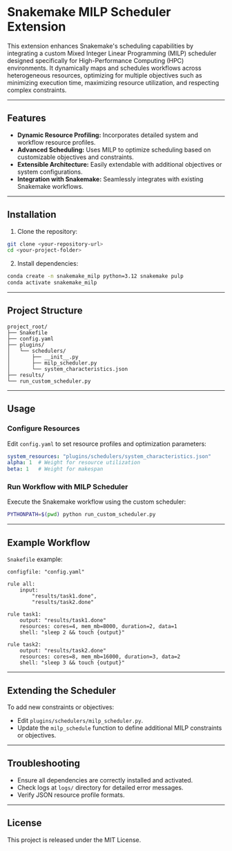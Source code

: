 # Snakemake MILP Scheduler Extension

This extension enhances Snakemake's scheduling capabilities by integrating a custom Mixed Integer Linear Programming (MILP) scheduler designed specifically for High-Performance Computing (HPC) environments. It dynamically maps and schedules workflows across heterogeneous resources, optimizing for multiple objectives such as minimizing execution time, maximizing resource utilization, and respecting complex constraints.

---

## Features

- **Dynamic Resource Profiling:** Incorporates detailed system and workflow resource profiles.
- **Advanced Scheduling:** Uses MILP to optimize scheduling based on customizable objectives and constraints.
- **Extensible Architecture:** Easily extendable with additional objectives or system configurations.
- **Integration with Snakemake:** Seamlessly integrates with existing Snakemake workflows.

---

## Installation

1. Clone the repository:

```bash
git clone <your-repository-url>
cd <your-project-folder>
```

2. Install dependencies:

```bash
conda create -n snakemake_milp python=3.12 snakemake pulp
conda activate snakemake_milp
```

---

## Project Structure

```
project_root/
├── Snakefile
├── config.yaml
├── plugins/
│   └── schedulers/
│       ├── __init__.py
│       ├── milp_scheduler.py
│       └── system_characteristics.json
├── results/
└── run_custom_scheduler.py
```

---

## Usage

### Configure Resources

Edit `config.yaml` to set resource profiles and optimization parameters:

```yaml
system_resources: "plugins/schedulers/system_characteristics.json"
alpha: 1  # Weight for resource utilization
beta: 1   # Weight for makespan
```

### Run Workflow with MILP Scheduler

Execute the Snakemake workflow using the custom scheduler:

```bash
PYTHONPATH=$(pwd) python run_custom_scheduler.py
```

---

## Example Workflow

`Snakefile` example:

```snakemake
configfile: "config.yaml"

rule all:
    input:
        "results/task1.done",
        "results/task2.done"

rule task1:
    output: "results/task1.done"
    resources: cores=4, mem_mb=8000, duration=2, data=1
    shell: "sleep 2 && touch {output}"

rule task2:
    output: "results/task2.done"
    resources: cores=8, mem_mb=16000, duration=3, data=2
    shell: "sleep 3 && touch {output}"
```

---

## Extending the Scheduler

To add new constraints or objectives:
- Edit `plugins/schedulers/milp_scheduler.py`.
- Update the `milp_schedule` function to define additional MILP constraints or objectives.

---

## Troubleshooting

- Ensure all dependencies are correctly installed and activated.
- Check logs at `logs/` directory for detailed error messages.
- Verify JSON resource profile formats.

---

## License

This project is released under the MIT License.
